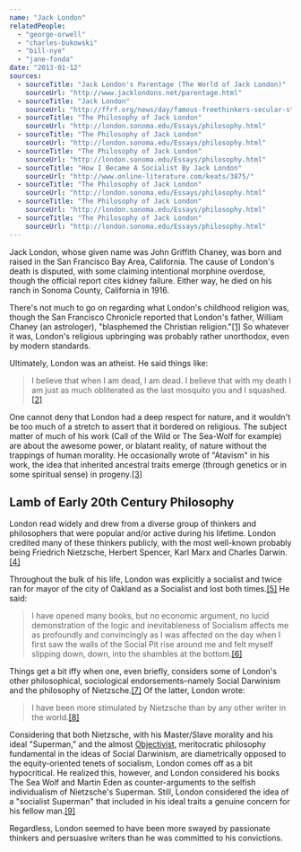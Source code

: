 ```yaml
---
name: "Jack London"
relatedPeople:
  - "george-orwell"
  - "charles-bukowski"
  - "bill-nye"
  - "jane-fonda"
date: "2013-01-12"
sources:
  - sourceTitle: "Jack London's Parentage (The World of Jack London)"
    sourceUrl: "http://www.jacklondons.net/parentage.html"
  - sourceTitle: "Jack London"
    sourceUrl: "http://ffrf.org/news/day/famous-freethinkers-secular-stars/spotlight/item/14141-jack-london"
  - sourceTitle: "The Philosophy of Jack London"
    sourceUrl: "http://london.sonoma.edu/Essays/philosophy.html"
  - sourceTitle: "The Philosophy of Jack London"
    sourceUrl: "http://london.sonoma.edu/Essays/philosophy.html"
  - sourceTitle: "The Philosophy of Jack London"
    sourceUrl: "http://london.sonoma.edu/Essays/philosophy.html"
  - sourceTitle: "How I Became A Socialist By Jack London"
    sourceUrl: "http://www.online-literature.com/keats/3875/"
  - sourceTitle: "The Philosophy of Jack London"
    sourceUrl: "http://london.sonoma.edu/Essays/philosophy.html"
  - sourceTitle: "The Philosophy of Jack London"
    sourceUrl: "http://london.sonoma.edu/Essays/philosophy.html"
  - sourceTitle: "The Philosophy of Jack London"
    sourceUrl: "http://london.sonoma.edu/Essays/philosophy.html"
---
```


Jack London, whose given name was John Griffith Chaney, was born and raised in the San Francisco Bay Area, California. The cause of London's death is disputed, with some claiming intentional morphine overdose, though the official report cites kidney failure. Either way, he died on his ranch in Sonoma County, California in 1916.

There's not much to go on regarding what London's childhood religion was, though the San Francisco Chronicle reported that London's father, William Chaney (an astrologer), "blasphemed the Christian religion."<a class="source-citation" href="http://www.jacklondons.net/parentage.html" title="Jack London&apos;s Parentage (The World of Jack London)">[1]</a> So whatever it was, London's religious upbringing was probably rather unorthodox, even by modern standards.

Ultimately, London was an atheist. He said things like:

>I believe that when I am dead, I am dead. I believe that with my death I am just as much obliterated as the last mosquito you and I squashed.<a class="source-citation" href="http://ffrf.org/news/day/famous-freethinkers-secular-stars/spotlight/item/14141-jack-london" title="Jack London">[2]</a>

One cannot deny that London had a deep respect for nature, and it wouldn't be too much of a stretch to assert that it bordered on religious. The subject matter of much of his work (Call of the Wild or The Sea-Wolf for example) are about the awesome power, or blatant reality, of nature without the trappings of human morality. He occasionally wrote of "Atavism" in his work, the idea that inherited ancestral traits emerge (through genetics or in some spiritual sense) in progeny.<a class="source-citation" href="http://london.sonoma.edu/Essays/philosophy.html" title="The Philosophy of Jack London">[3]</a>

## Lamb of Early 20th Century Philosophy

London read widely and drew from a diverse group of thinkers and philosophers that were popular and/or active during his lifetime. London credited many of these thinkers publicly, with the most well-known probably being Friedrich Nietzsche, Herbert Spencer, Karl Marx and Charles Darwin.<a class="source-citation" href="http://london.sonoma.edu/Essays/philosophy.html" title="The Philosophy of Jack London">[4]</a>

Throughout the bulk of his life, London was explicitly a socialist and twice ran for mayor of the city of Oakland as a Socialist and lost both times.<a class="source-citation" href="http://london.sonoma.edu/Essays/philosophy.html" title="The Philosophy of Jack London">[5]</a> He said:

>I have opened many books, but no economic argument, no lucid demonstration of the logic and inevitableness of Socialism affects me as profoundly and convincingly as I was affected on the day when I first saw the walls of the Social Pit rise around me and felt myself slipping down, down, into the shambles at the bottom.<a class="source-citation" href="http://www.online-literature.com/keats/3875/" title="How I Became A Socialist By Jack London">[6]</a>

Things get a bit iffy when one, even briefly, considers some of London's other philosophical, sociological endorsements–namely Social Darwinism and the philosophy of Nietzsche.<a class="source-citation" href="http://london.sonoma.edu/Essays/philosophy.html" title="The Philosophy of Jack London">[7]</a> Of the latter, London wrote:

>I have been more stimulated by Nietzsche than by any other writer in the world.<a class="source-citation" href="http://london.sonoma.edu/Essays/philosophy.html" title="The Philosophy of Jack London">[8]</a>

Considering that both Nietzsche, with his Master/Slave morality and his ideal "Superman," and the almost [Objectivist](http://en.wikipedia.org/wiki/Objectivism_%28Ayn_Rand%29), meritocratic philosophy fundamental in the ideas of Social Darwinism, are diametrically opposed to the equity-oriented tenets of socialism, London comes off as a bit hypocritical. He realized this, however, and London considered his books The Sea Wolf and Martin Eden as counter-arguments to the selfish individualism of Nietzsche's Superman. Still, London considered the idea of a "socialist Superman" that included in his ideal traits a genuine concern for his fellow man.<a class="source-citation" href="http://london.sonoma.edu/Essays/philosophy.html" title="The Philosophy of Jack London">[9]</a>

Regardless, London seemed to have been more swayed by passionate thinkers and persuasive writers than he was committed to his convictions.